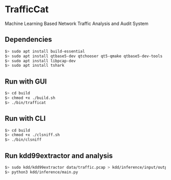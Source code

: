 TrafficCat
=====

Machine Learning Based Network Traffic Analysis and Audit System

Dependencies
-----
```bash
$> sudo apt install build-essential
$> sudo apt install qtbase5-dev qtchooser qt5-qmake qtbase5-dev-tools
$> sudo apt install libpcap-dev
$> sudo apt install tshark
```

Run with GUI
-----
```bash
$> cd build
$> chmod +x ./build.sh
$> ./bin/trafficat
```

Run with CLI
-----
```bash
$> cd build
$> chmod +x ./clsniff.sh
$> ./bin/clsniff
```

Run kdd99extractor and analysis
-----
```bash
$> sudo kdd/kdd99extractor data/traffic.pcap > kdd/inference/input/output.txt
$> python3 kdd/inference/main.py
```